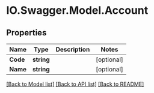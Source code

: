 # IO.Swagger.Model.Account

## Properties

 Name     | Type       | Description | Notes
----------|------------|-------------|------------
 **Code** | **string** |             | [optional]
 **Name** | **string** |             | [optional]

[[Back to Model list]](../README.md#documentation-for-models) [[Back to API list]](../README.md#documentation-for-api-endpoints) [[Back to README]](../README.md)

